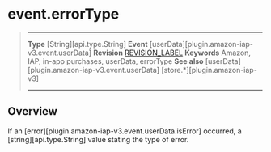 # event.errorType

> --------------------- ------------------------------------------------------------------------------------------
> __Type__              [String][api.type.String]
> __Event__             [userData][plugin.amazon-iap-v3.event.userData]
> __Revision__          [REVISION_LABEL](REVISION_URL)
> __Keywords__          Amazon, IAP, in-app purchases, userData, errorType
> __See also__			[userData][plugin.amazon-iap-v3.event.userData]
>						[store.*][plugin.amazon-iap-v3]
> --------------------- ------------------------------------------------------------------------------------------

## Overview

If an [error][plugin.amazon-iap-v3.event.userData.isError] occurred, a [string][api.type.String] value stating the type of error.
